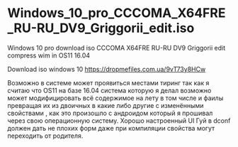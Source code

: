 # Windows_10_pro_CCCOMA_X64FRE_RU-RU_DV9_Griggorii_edit.iso
Windows 10 pro download iso CCCOMA X64FRE RU-RU DV9 Griggorii edit compress wim in OS11 16.04


Download iso windows 10 https://dropmefiles.com.ua/9vT73y8HCw

Возможно в системе может проявиться местами тиринг так как я считаю что OS11 на базе 16.04 система которую я делал возможно может модифицировать всё содержимое на лету в том числе и фаилы превращая их из двоичных в какие либо другие с изменёнными свойствами , как это произошло с андроидом который я прошивал через свою операционную систему. Хорошо настроенный UI Гуй в dconf должен дать не плохих форм даже при компиляции свойства могут переходить от родителя.
